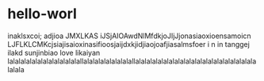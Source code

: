 # hello-worl
inaklsxcoi; adjioa JMXLKAS  iJSjAIOAwdNlMfdkjoJIjJjonasiaoxioensamoicn LJFLKLCMKcjsiajisaioxinasifioosjaijdxkjidjiaojoafjiasalmsfoer i n  in tanggej ilakd
sunjinbiao love likaiyan  lalalalalalalalalalalalalallalalalalalalalalallalalalalalalalalalalalalalalalalalalalalalalalala 
